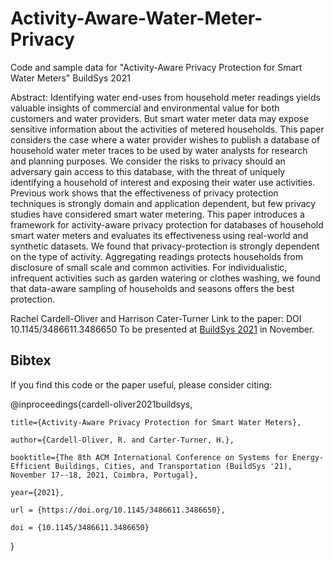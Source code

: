 # Activity-Aware-Water-Meter-Privacy
Code and sample data for "Activity-Aware Privacy Protection for Smart Water Meters" BuildSys 2021

Abstract: Identifying water end-uses from household meter readings yields valuable insights of commercial and environmental value for both customers and water providers. But smart water meter data may expose sensitive information about the activities of metered households.  This paper considers the case where a water provider wishes to publish a database of household water meter traces to be used by water analysts for research and planning purposes.   We consider the risks to privacy should an adversary gain access to this database, with the threat of uniquely identifying a household of interest and exposing their water use activities.  Previous work shows that the effectiveness of privacy protection techniques is strongly domain and application dependent,  but few privacy studies have considered smart water metering.  This paper introduces a framework for activity-aware privacy protection for databases of household smart water meters and evaluates its effectiveness using real-world and synthetic datasets.  We found that privacy-protection is strongly dependent on the type of activity.  Aggregating readings protects households from disclosure of small scale and common activities.  For individualistic, infrequent activities such as garden watering or clothes washing, we found that data-aware sampling of households and seasons offers the best protection.

Rachel Cardell-Oliver and Harrison Cater-Turner
Link to the paper: DOI 10.1145/3486611.3486650 
To be presented at [BuildSys 2021](https://buildsys.acm.org/2021/) in November.

## Bibtex
If you find this code or the paper useful, please consider citing:

@inproceedings{cardell-oliver2021buildsys,

    title={Activity-Aware Privacy Protection for Smart Water Meters}, 
    
    author={Cardell-Oliver, R. and Carter-Turner, H.},
    
    booktitle={The 8th ACM International Conference on Systems for Energy-Efficient Buildings, Cities, and Transportation (BuildSys '21), November 17--18, 2021, Coimbra, Portugal},
    
    year={2021},
    
    url = {https://doi.org/10.1145/3486611.3486650},
    
    doi = {10.1145/3486611.3486650}
}
